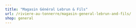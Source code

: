 ```yaml
---
title: "Magasin Général Lebrun & Fils"
url: /riviere-au-tonnerre/magasin-general-lebrun-and-fils/
shop: general
---
```

